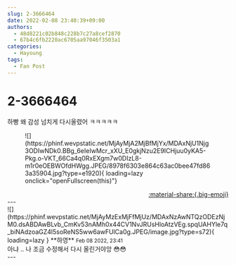 ```yaml
---
slug: 2-3666464
date: 2022-02-08 23:40:39+09:00
authors:
  - 48d8221c02b848c228b7c27a8cef2870
  - 67b4c6fb2220ac6705aa97046f3503a1
categories:
  - Hayoung
tags:
  - Fan Post
---
```


# 2-3666464

<div class="post-container" markdown="1">
<div class="content-container md-sidebar__scrollwrap" markdown="1">

하빵 왜 감성 넘치게 다시올렸어 ㅋㅋㅋㅋㅋ
<figure markdown="1">
![](https://phinf.wevpstatic.net/MjAyMjA2MjBfMjYx/MDAxNjU1Njg3ODIwNDk0.BBg_6eIeIwMcr_xXU_E0gkjNzu2E9ICHjuu0yKA5-Pkg.o-VKT_66Ca4q0RxEXgm7w0DIzL8-m1r0eOEBWOfdHWgg.JPEG/8978f6303e864c63ac0bee47fd863a35904.jpg?type=e1920){ loading=lazy onclick="openFullscreen(this)"}
</figure>


</div>
</div>

<div style="text-align: right;" markdown="1">
<a href="https://weverse.io/fromis9/fanpost/2-3666464" style="text-align: right;">:material-share:{.big-emoji}</a>
</div>
---

<div class="comments-container md-sidebar__scrollwrap" markdown="1">
<div class="comment" markdown="1">
<div class='id-container' markdown="1">
![](https://phinf.wevpstatic.net/MjAyMzExMjFfMjUz/MDAxNzAwNTQzODEzNjM0.dsABDAwBLvb_CmKv53nAMh0x44CV1NvJRUsHloAtzVEg.spqUAHYle7q_biNAdzoaGZ4l5soReNS5ww6awFUlCa0g.JPEG/image.jpg?type=s72){ loading=lazy }
**<span class="artist">하영</span>** <small>Feb 08 2022, 23:41</small><br>
</div>
<div class='comment-body' markdown="1">
아냐 .. 나 조금 수정해서 다시 올린거야앙 😳😳
</div>
</div>
</div>
---
